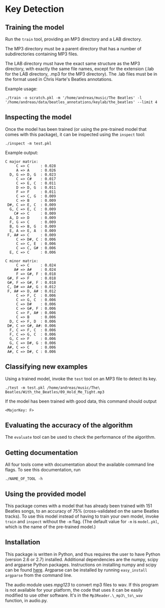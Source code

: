 Key Detection
=============

Training the model
------------------

Run the `train` tool, providing an MP3 directory and a LAB directory.

The MP3 directory must be a parent directory that has a number of subdirectories containing MP3 files. 

The LAB directory must have the exact same structure as the MP3 directory, with exactly the same file names, except for the extension (.lab for the LAB directory, .mp3 for the MP3 directory). The .lab files must be in the format used in Chris Harte's Beatles annotations.

Example usage:

    ./train -o scratch.pkl -m '/home/andreas/music/The Beatles' -l '/home/andreas/data/beatles_annotations/keylab/the_beatles' --limit 4

Inspecting the model
--------------------

Once the model has been trained (or using the pre-trained model that comes with this package), it can be inspected using the `inspect` tool:

    ./inspect -m test.pkl

Example output:

    C major matrix:
         C => C     : 0.028
         A => A     : 0.026
      D, G => D, G  : 0.023
         C => C#    : 0.017
         C => E, C  : 0.011
         D => D, G  : 0.011
         F => F     : 0.011
         C => C, G  : 0.009
         C => B     : 0.009
     D#, C => E, C  : 0.009
      G, C => E, C  : 0.009
        C# => C     : 0.009
      A, D => D     : 0.009
      F, G => C     : 0.009
      B, G => B, G  : 0.009
      E, A => E, A  : 0.009
     F, A# => C     : 0.009
         C => D#, C : 0.006
         C => C, E  : 0.006
         C => C, G# : 0.006
      E, C => C     : 0.006

    C minor matrix:
         C => C     : 0.024
        A# => A#    : 0.024
         F => G#, F : 0.018
     G#, F => F     : 0.018
     G#, F => G#, F : 0.018
     C, D# => A#, G : 0.012
     F, A# => D, A# : 0.012
         C => F, C  : 0.006
         C => G, C  : 0.006
         C => D#    : 0.006
         C => G#, F : 0.006
         C => F, A# : 0.006
         C => B     : 0.006
      D, C => F, D  : 0.006
     D#, C => G#, A#: 0.006
      F, C => F, C  : 0.006
      F, C => G, C  : 0.006
      G, C => F     : 0.006
      G, C => D#, G : 0.006
     A#, C => C     : 0.006
     A#, C => D#, C : 0.006


Classifying new examples
------------------------

Using a trained model, invoke the `test` tool on an MP3 file to detect its key.

    ./test -m test.pkl /home/andreas/music/The\ Beatles/With_the_Beatles/09_Hold_Me_Tight.mp3

If the model has been trained with good data, this command should output

    <MajorKey: F>


Evaluating the accuracy of the algorithm
----------------------------------------

The `evaluate` tool can be used to check the performance of the algorithm.


Getting documentation
---------------------

All four tools come with documentation about the available command line flags. To see this documentation, run

    ./NAME_OF_TOOL -h


Using the provided model
------------------------

This package comes with a model that has already been trained with 151 Beatles songs, to an accuracy of 75% (cross-validated on the same Beatles tracks). To use this model instead of having to train your own model, invoke `train` and `inspect` without the `-m` flag. (The default value for `-m` is `model.pkl`, which is the name of the pre-trained model.)


Installation
------------

This package is written in Python, and thus requires the user to have Python (version 2.6 or 2.7) installed. Additional dependencies are the numpy, scipy and argparse Python packages. Instructions on installing numpy and scipy can be found [here](http://www.scipy.org/Installing_SciPy/Linux). Argparse can be installed by running `easy_install argparse` from the command line.

The audio module uses _mpg123_ to convert mp3 files to wav. If this program is not available for your platform, the code that uses it can be easily modified to use other software. It's in the `Mp3Reader.\_mp3\_to\_wav` function, in audio.py.